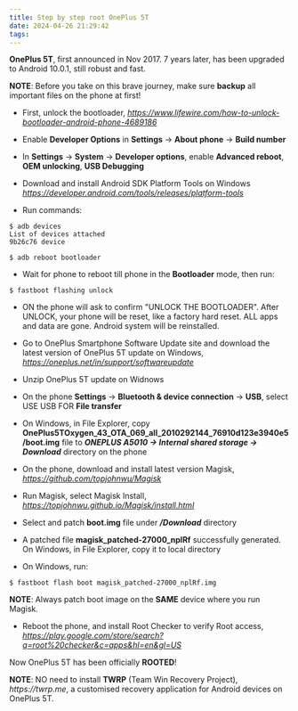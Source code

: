 ```yaml
---
title: Step by step root OnePlus 5T
date: 2024-04-26 21:29:42
tags:
---
```


**OnePlus 5T**, first announced in Nov 2017. 7 years later, has been upgraded to Android 10.0.1, still robust and fast.

**NOTE**: Before you take on this brave journey, make sure **backup** all important files on the phone at first!

- First, unlock the bootloader, _https://www.lifewire.com/how-to-unlock-bootloader-android-phone-4689186_

- Enable **Developer Options** in **Settings** -> **About phone** -> **Build number**

- In **Settings** -> **System** -> **Developer options**, enable **Advanced reboot**, **OEM unlocking**, **USB Debugging**

- Download and install Android SDK Platform Tools on Windows _https://developer.android.com/tools/releases/platform-tools_

- Run commands:

```
$ adb devices
List of devices attached
9b26c76 device

$ adb reboot bootloader
```

- Wait for phone to reboot till phone in the **Bootloader** mode, then run:

```
$ fastboot flashing unlock
```

- ON the phone will ask to confirm "UNLOCK THE BOOTLOADER". After UNLOCK, your phone will be reset, like a factory hard reset. ALL apps and data are gone. Android system will be reinstalled.

- Go to OnePlus Smartphone Software Update site and download the latest version of OnePlus 5T update on Windows, _https://oneplus.net/in/support/softwareupdate_

- Unzip OnePlus 5T update on Widnows

- On the phone **Settings** -> **Bluetooth & device connection** -> **USB**, select USE USB FOR **File transfer**

- On Windows, in File Explorer, copy **OnePlus5TOxygen_43_OTA_069_all_2010292144_76910d123e3940e5/boot.img** file to _**ONEPLUS A5010 -> Internal shared storage -> Download**_ directory on the phone

- On the phone, download and install latest version Magisk, _https://github.com/topjohnwu/Magisk_

- Run Magisk, select Magisk Install, _https://topjohnwu.github.io/Magisk/install.html_

- Select and patch **boot.img** file under _**/Download**_ directory

- A patched file **magisk_patched-27000_nplRf** successfully generated. On Windows, in File Explorer, copy it to local directory

- On Windows, run:

```
$ fastboot flash boot magisk_patched-27000_nplRf.img
```

**NOTE**: Always patch boot image on the **SAME** device where you run Magisk.

- Reboot the phone, and install Root Checker to verify Root access, _https://play.google.com/store/search?q=root%20checker&c=apps&hl=en&gl=US_

Now OnePlus 5T has been officially **ROOTED**!

**NOTE**: NO need to install **TWRP** (Team Win Recovery Project), _https://twrp.me_, a customised recovery application for Android devices on OnePlus 5T.
